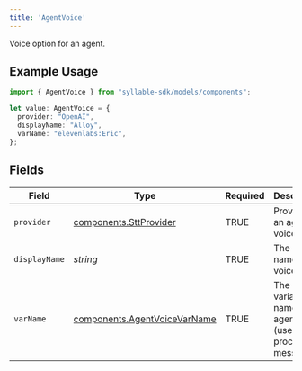 ```yaml
---
title: 'AgentVoice'
---
```


Voice option for an agent.

## Example Usage

```typescript
import { AgentVoice } from "syllable-sdk/models/components";

let value: AgentVoice = {
  provider: "OpenAI",
  displayName: "Alloy",
  varName: "elevenlabs:Eric",
};
```

## Fields

| Field                                                                        | Type                                                                         | Required                                                                     | Description                                                                  | Example                                                                      |
| ---------------------------------------------------------------------------- | ---------------------------------------------------------------------------- | ---------------------------------------------------------------------------- | ---------------------------------------------------------------------------- | ---------------------------------------------------------------------------- |
| `provider`                                                                   | [components.SttProvider](/sdk-docs/models/components/sttprovider)             | TRUE                                                           | Provider for an agent voice.                                                 |                                                                              |
| `displayName`                                                                | *string*                                                                     | TRUE                                                           | The display name of the voice                                                | Alloy                                                                        |
| `varName`                                                                    | [components.AgentVoiceVarName](/sdk-docs/models/components/agentvoicevarname) | TRUE                                                           | The variable name of an agent voice (used when procesing messages).          |                                                                              |